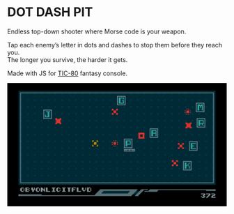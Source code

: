 # DOT DASH PIT

Endless top-down shooter where Morse code is your weapon.

Tap each enemy’s letter in dots and dashes to stop them before they reach you.
<br>The longer you survive, the harder it gets.

Made with JS for [TIC-80](https://tic80.com/) fantasy console.

![Screenshot of DOT DASH PIT](/screenshot.png?raw=true)
